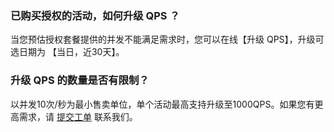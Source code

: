 
### 已购买授权的活动，如何升级 QPS ？
当您预估授权套餐提供的并发不能满足需求时，您可以在线【升级 QPS】，升级可选日期为 【当日，近30天】。

### 升级 QPS 的数量是否有限制？  
以并发10次/秒为最小售卖单位，单个活动最高支持升级至1000QPS。如果您有更高需求，请 [提交工单](https://console.cloud.tencent.com/workorder/category) 联系我们。

